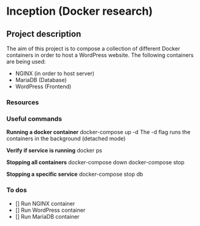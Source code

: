 # Inception (Docker research)

## Project description
The aim of this project is to compose a collection of different Docker containers in order to host a WordPress website. The following containers are being used: 
- NGINX (in order to host server)
- MariaDB (Database)
- WordPress (Frontend)

### Resources


### Useful commands

**Running a docker container**
docker-compose up -d
The -d flag runs the containers in the background (detached mode)

**Verify if service is running**
docker ps

**Stopping all containers**
docker-compose down
docker-compose stop

**Stopping a specific service**
docker-compose stop db


### To dos

- [] Run NGINX container
- [] Run WordPress container
- [] Run MariaDB container
